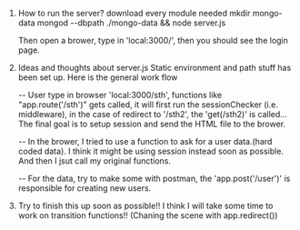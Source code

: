 1. How to run the server?
	download every module needed
	mkdir mongo-data
	mongod --dbpath ./mongo-data
	&&
	node server.js
	
	Then open a brower, type in 'local:3000/', then you should see the login page.

2. Ideas and thoughts about server.js
	Static environment and path stuff has been set up. Here is the general work flow
	
	-- User type in browser 'local:3000/sth', functions like "app.route('/sth')"
	gets called, it will first run the sessionChecker (i.e. middleware), in the case 
	of redirect to '/sth2', the 'get(/sth2)' is called... The final goal is to setup session and send the HTML file to the brower.

	-- In the brower, I tried to use a function to ask for a user data.(hard coded data). 	    I think it might be using session instead soon as possible. And then I jsut call my original functions.
	
	-- For the data, try to make some with postman, the 'app.post('/user')' is responsible for creating new users.


3. Try to finish this up soon as possible!! I think I will take some time to work on transition functions!! (Chaning the scene with app.redirect())
